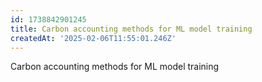 ```yaml
---
id: 1738842901245
title: Carbon accounting methods for ML model training
createdAt: '2025-02-06T11:55:01.246Z'
---
```

Carbon accounting methods for ML model training
